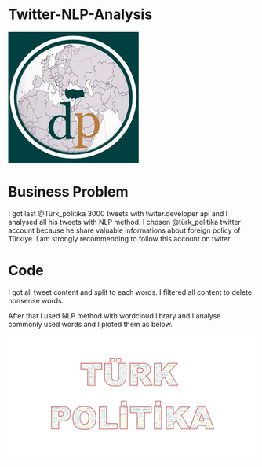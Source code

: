# Twitter-NLP-Analysis

![This is an image](https://github.com/CagriKaradeniz/Twitter-NLP-Analysis/blob/main/IMG_20220117_081027.jpg?raw=true)

# Business Problem
I got last @Türk_politika 3000 tweets with twiter.developer api and I analysed all his tweets with NLP method.
I chosen @türk_politika twitter account because he share valuable informations about foreign policy of Türkiye.
I am strongly recommending to follow this account on twiter.

# Code
I got all tweet content and split to each words. I filtered all content to delete nonsense words.

After that I used NLP method with wordcloud library and I analyse commonly used words and I ploted them as below.

![This is an image](https://github.com/CagriKaradeniz/Twitter-NLP-Analysis/blob/main/T%C3%BCrk%20Politika%20%C3%87%C4%B1kt%C4%B1%20son.png?raw=true)


